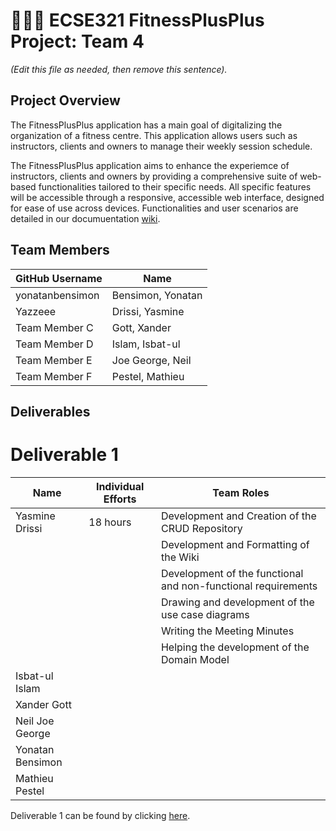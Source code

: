 # 💪➕➕ ECSE321 FitnessPlusPlus Project: Team 4

_(Edit this file as needed, then remove this sentence)._

## Project Overview

The FitnessPlusPlus application has a main goal of digitalizing the organization of a fitness centre. This application allows users such as instructors, clients and owners to manage their weekly session schedule.

The FitnessPlusPlus application aims to enhance the experiemce of instructors, clients and owners by providing a comprehensive suite of web-based functionalities tailored to their specific needs. All specific features will be accessible through a responsive, accessible web interface, designed for ease of use across devices. Functionalities and user scenarios are detailed in our documuentation [wiki](../../wiki).

## Team Members

| GitHub Username |  Name             | 
| --------------- |  ---------------  |
| yonatanbensimon | Bensimon, Yonatan |
| Yazzeee         | Drissi, Yasmine   |
| Team Member C   | Gott, Xander      |
| Team Member D   | Islam, Isbat-ul   |
| Team Member E   | Joe George, Neil  |
| Team Member F   | Pestel, Mathieu   |

## Deliverables

# Deliverable 1

| Name            | Individual Efforts |                Team Roles                                    |
| --------------- | ------------------ | ------------------------------------------------------------ |
| Yasmine Drissi  |      18 hours      | Development and Creation of the CRUD Repository              |             
|                 |                    | Development and Formatting of the Wiki                       |
|                 |                    | Development of the functional and non-functional requirements|
|                 |                    | Drawing and development of the use case diagrams             | 
|                 |                    | Writing the Meeting Minutes                                  |
|                 |                    | Helping the development of the Domain Model                  |
| Isbat-ul Islam  |                    |                                                              |
| Xander Gott     |                    |                                                              |
| Neil Joe George |                    |                                                              |
| Yonatan Bensimon|                    |                                                              |
| Mathieu Pestel  |                    |                                                              |

Deliverable 1 can be found by clicking [here](../../wiki/Deliverable-1).
